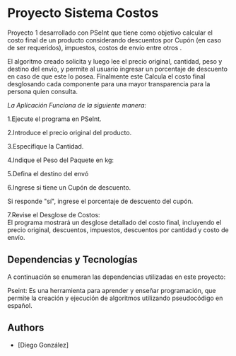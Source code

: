
# Proyecto Sistema Costos


Proyecto 1 desarrollado con PSeInt que tiene como objetivo calcular el costo final de un producto considerando descuentos por Cupón (en caso de ser requeridos), impuestos, costos de envío entre otros . 

El algoritmo creado solicita y luego lee el precio original, cantidad, peso y destino del envío, y permite al usuario ingresar un porcentaje de descuento en caso de que este lo posea. Finalmente este Calcula el costo final desglosando cada componente para una mayor transparencia para la persona quien consulta.

*La Aplicación Funciona de la siguiente manera:*

1.Ejecute el programa en PSeInt.

2.Introduce el precio original del producto.

3.Especifique la Cantidad.

4.Indique el Peso del Paquete en kg:

5.Defina el destino del envó

6.Ingrese si tiene un Cupón de descuento.

Si responde "sí", ingrese el porcentaje de descuento del cupón.

7.Revise el Desglose de Costos:           
El programa mostrará un desglose detallado del costo final, incluyendo el precio original, descuentos, impuestos, descuentos por cantidad y costo de envío.

## Dependencias y Tecnologías

A continuación se enumeran las dependencias utilizadas en este proyecto:

Pseint: Es una herramienta para aprender y enseñar programación, que permite la creación y ejecución de algoritmos utilizando pseudocódigo en español. 







## Authors

- [Diego González]

